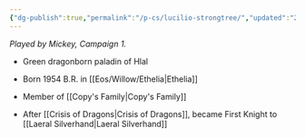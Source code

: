 ```yaml
---
{"dg-publish":true,"permalink":"/p-cs/lucilio-strongtree/","updated":"2024-12-24T20:59:33.181-06:00"}
---
```


*Played by Mickey, Campaign 1.*

- Green dragonborn paladin of Hlal
- Born 1954 B.R. in [[Eos/Willow/Ethelia\|Ethelia]]
- Member of [[Copy's Family\|Copy's Family]]

- After [[Crisis of Dragons\|Crisis of Dragons]], became First Knight to [[Laeral Silverhand\|Laeral Silverhand]]